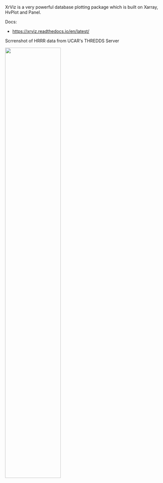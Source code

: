 XrViz is a very powerful database plotting package which is built on Xarray, HvPlot and Panel.

Docs:
* https://xrviz.readthedocs.io/en/latest/

Scrrenshot of HRRR data from UCAR's THREDDS Server

<img src="https://raw.githubusercontent.com/MethaneRain/Python-Jupyter/master/Jupyter-Notebooks/Advanced-Plotting/XrViz/XrVIz_Dash_Example.png" width="60%">
